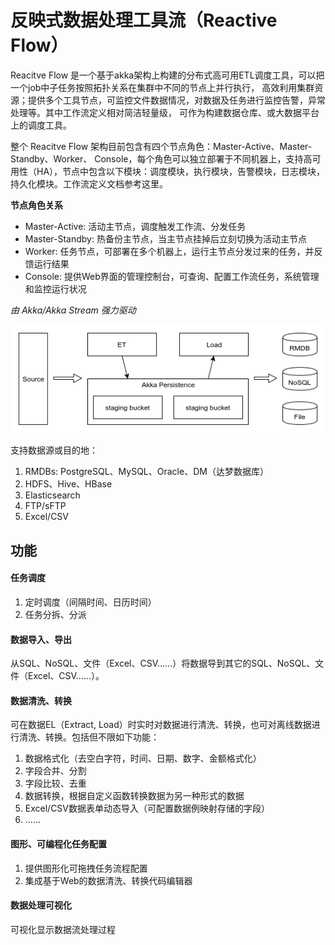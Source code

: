 # 反映式数据处理工具流（Reactive Flow）

Reacitve Flow 是一个基于akka架构上构建的分布式高可用ETL调度工具，可以把一个job中子任务按照拓扑关系在集群中不同的节点上并行执行，
高效利用集群资源；提供多个工具节点，可监控文件数据情况，对数据及任务进行监控告警，异常处理等。其中工作流定义相对简洁轻量级，
可作为构建数据仓库、或大数据平台上的调度工具。

整个 Reacitve Flow 架构目前包含有四个节点角色：Master-Active、Master-Standby、Worker、
Console，每个角色可以独立部署于不同机器上，支持高可用性（HA），节点中包含以下模块：调度模块，执行模块，告警模块，日志模块，持久化模块。工作流定义文档参考这里。

**节点角色关系**

- Master-Active: 活动主节点，调度触发工作流、分发任务
- Master-Standby: 热备份主节点，当主节点挂掉后立刻切换为活动主节点
- Worker: 任务节点，可部署在多个机器上，运行主节点分发过来的任务，并反馈运行结果
- Console: 提供Web界面的管理控制台，可查询、配置工作流任务，系统管理和监控运行状况

*由 Akka/Akka Stream 强力驱动*

![Reactive Flow简单流程](imgs/Reactive-Flow.png)

支持数据源或目的地：

1. RMDBs: PostgreSQL、MySQL、Oracle、DM（达梦数据库）
2. HDFS、Hive、HBase
3. Elasticsearch
4. FTP/sFTP
5. Excel/CSV

## 功能

#### 任务调度

1. 定时调度（间隔时间、日历时间）
0. 任务分拆、分派

#### 数据导入、导出

从SQL、NoSQL、文件（Excel、CSV……）将数据导到其它的SQL、NoSQL、文件（Excel、CSV……）。

#### 数据清洗、转换

可在数据EL（Extract, Load）时实时对数据进行清洗、转换，也可对离线数据进行清洗、转换。包括但不限如下功能：

1. 数据格式化（去空白字符，时间、日期、数字、金额格式化）
0. 字段合并、分割
0. 字段比较、去重
0. 数据转换，根据自定义函数转换数据为另一种形式的数据
0. Excel/CSV数据表单动态导入（可配置数据例映射存储的字段）
0. ……

#### 图形、可编程化任务配置

1. 提供图形化可拖拽任务流程配置
2. 集成基于Web的数据清洗、转换代码编辑器

#### 数据处理可视化

可视化显示数据流处理过程

